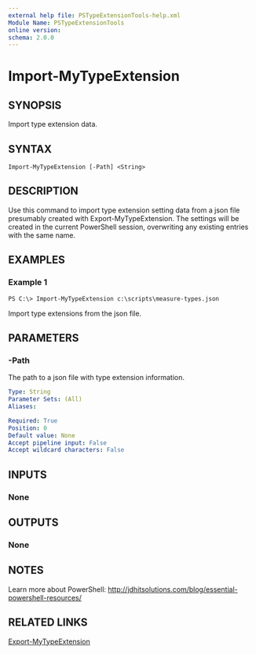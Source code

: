 ```yaml
---
external help file: PSTypeExtensionTools-help.xml
Module Name: PSTypeExtensionTools
online version: 
schema: 2.0.0
---
```


# Import-MyTypeExtension

## SYNOPSIS
Import type extension data.

## SYNTAX

```
Import-MyTypeExtension [-Path] <String>
```

## DESCRIPTION
Use this command to import type extension setting data from a json file presumably created with Export-MyTypeExtension. The settings will be created in the current PowerShell session, overwriting any existing entries with the same name.

## EXAMPLES

### Example 1
```
PS C:\> Import-MyTypeExtension c:\scripts\measure-types.json
```

Import type extensions from the json file.

## PARAMETERS

### -Path
The path to a json file with type extension information.

```yaml
Type: String
Parameter Sets: (All)
Aliases: 

Required: True
Position: 0
Default value: None
Accept pipeline input: False
Accept wildcard characters: False
```

## INPUTS

### None

## OUTPUTS

### None

## NOTES
Learn more about PowerShell: http://jdhitsolutions.com/blog/essential-powershell-resources/

## RELATED LINKS
[Export-MyTypeExtension]()
